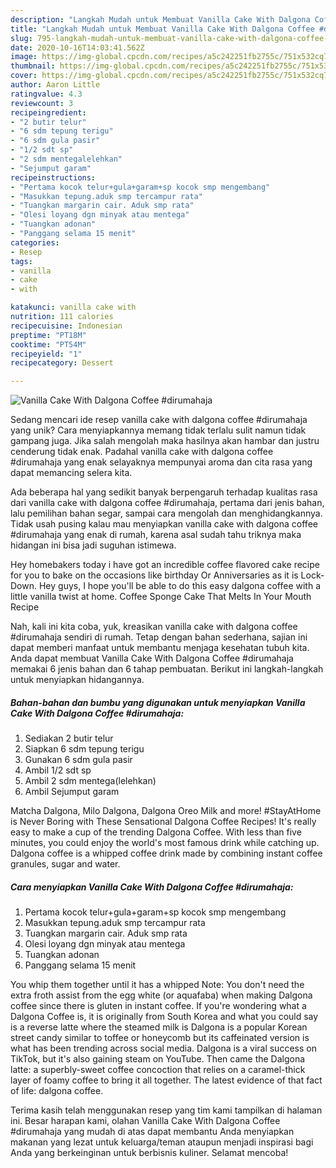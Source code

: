 ```yaml
---
description: "Langkah Mudah untuk Membuat Vanilla Cake With Dalgona Coffee #dirumahaja, Lezat"
title: "Langkah Mudah untuk Membuat Vanilla Cake With Dalgona Coffee #dirumahaja, Lezat"
slug: 795-langkah-mudah-untuk-membuat-vanilla-cake-with-dalgona-coffee-dirumahaja-lezat
date: 2020-10-16T14:03:41.562Z
image: https://img-global.cpcdn.com/recipes/a5c242251fb2755c/751x532cq70/vanilla-cake-with-dalgona-coffee-dirumahaja-foto-resep-utama.jpg
thumbnail: https://img-global.cpcdn.com/recipes/a5c242251fb2755c/751x532cq70/vanilla-cake-with-dalgona-coffee-dirumahaja-foto-resep-utama.jpg
cover: https://img-global.cpcdn.com/recipes/a5c242251fb2755c/751x532cq70/vanilla-cake-with-dalgona-coffee-dirumahaja-foto-resep-utama.jpg
author: Aaron Little
ratingvalue: 4.3
reviewcount: 3
recipeingredient:
- "2 butir telur"
- "6 sdm tepung terigu"
- "6 sdm gula pasir"
- "1/2 sdt sp"
- "2 sdm mentegalelehkan"
- "Sejumput garam"
recipeinstructions:
- "Pertama kocok telur+gula+garam+sp kocok smp mengembang"
- "Masukkan tepung.aduk smp tercampur rata"
- "Tuangkan margarin cair. Aduk smp rata"
- "Olesi loyang dgn minyak atau mentega"
- "Tuangkan adonan"
- "Panggang selama 15 menit"
categories:
- Resep
tags:
- vanilla
- cake
- with

katakunci: vanilla cake with 
nutrition: 111 calories
recipecuisine: Indonesian
preptime: "PT18M"
cooktime: "PT54M"
recipeyield: "1"
recipecategory: Dessert

---
```



![Vanilla Cake With Dalgona Coffee #dirumahaja](https://img-global.cpcdn.com/recipes/a5c242251fb2755c/751x532cq70/vanilla-cake-with-dalgona-coffee-dirumahaja-foto-resep-utama.jpg)

Sedang mencari ide resep vanilla cake with dalgona coffee #dirumahaja yang unik? Cara menyiapkannya memang tidak terlalu sulit namun tidak gampang juga. Jika salah mengolah maka hasilnya akan hambar dan justru cenderung tidak enak. Padahal vanilla cake with dalgona coffee #dirumahaja yang enak selayaknya mempunyai aroma dan cita rasa yang dapat memancing selera kita.

Ada beberapa hal yang sedikit banyak berpengaruh terhadap kualitas rasa dari vanilla cake with dalgona coffee #dirumahaja, pertama dari jenis bahan, lalu pemilihan bahan segar, sampai cara mengolah dan menghidangkannya. Tidak usah pusing kalau mau menyiapkan vanilla cake with dalgona coffee #dirumahaja yang enak di rumah, karena asal sudah tahu triknya maka hidangan ini bisa jadi suguhan istimewa.

Hey homebakers today i have got an incredible coffee flavored cake recipe for you to bake on the occasions like birthday Or Anniversaries as it is Lock-Down. Hey guys, I hope you&#39;ll be able to do this easy dalgona coffee with a little vanilla twist at home. Coffee Sponge Cake That Melts In Your Mouth Recipe


Nah, kali ini kita coba, yuk, kreasikan vanilla cake with dalgona coffee #dirumahaja sendiri di rumah. Tetap dengan bahan sederhana, sajian ini dapat memberi manfaat untuk membantu menjaga kesehatan tubuh kita. Anda dapat membuat Vanilla Cake With Dalgona Coffee #dirumahaja memakai 6 jenis bahan dan 6 tahap pembuatan. Berikut ini langkah-langkah untuk menyiapkan hidangannya.

<!--inarticleads1-->

##### Bahan-bahan dan bumbu yang digunakan untuk menyiapkan Vanilla Cake With Dalgona Coffee #dirumahaja:

1. Sediakan 2 butir telur
1. Siapkan 6 sdm tepung terigu
1. Gunakan 6 sdm gula pasir
1. Ambil 1/2 sdt sp
1. Ambil 2 sdm mentega(lelehkan)
1. Ambil Sejumput garam


Matcha Dalgona, Milo Dalgona, Dalgona Oreo Milk and more! #StayAtHome is Never Boring with These Sensational Dalgona Coffee Recipes! It&#39;s really easy to make a cup of the trending Dalgona Coffee. With less than five minutes, you could enjoy the world&#39;s most famous drink while catching up. Dalgona coffee is a whipped coffee drink made by combining instant coffee granules, sugar and water. 

<!--inarticleads2-->

##### Cara menyiapkan Vanilla Cake With Dalgona Coffee #dirumahaja:

1. Pertama kocok telur+gula+garam+sp kocok smp mengembang
1. Masukkan tepung.aduk smp tercampur rata
1. Tuangkan margarin cair. Aduk smp rata
1. Olesi loyang dgn minyak atau mentega
1. Tuangkan adonan
1. Panggang selama 15 menit


You whip them together until it has a whipped Note: You don&#39;t need the extra froth assist from the egg white (or aquafaba) when making Dalgona coffee since there is gluten in instant coffee. If you&#39;re wondering what a Dalgona Coffee is, it is originally from South Korea and what you could say is a reverse latte where the steamed milk is Dalgona is a popular Korean street candy similar to toffee or honeycomb but its caffeinated version is what has been trending across social media. Dalgona is a viral success on TikTok, but it&#39;s also gaining steam on YouTube. Then came the Dalgona latte: a superbly-sweet coffee concoction that relies on a caramel-thick layer of foamy coffee to bring it all together. The latest evidence of that fact of life: dalgona coffee. 

Terima kasih telah menggunakan resep yang tim kami tampilkan di halaman ini. Besar harapan kami, olahan Vanilla Cake With Dalgona Coffee #dirumahaja yang mudah di atas dapat membantu Anda menyiapkan makanan yang lezat untuk keluarga/teman ataupun menjadi inspirasi bagi Anda yang berkeinginan untuk berbisnis kuliner. Selamat mencoba!
